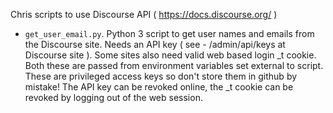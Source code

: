 Chris scripts to use Discourse API ( https://docs.discourse.org/ )

  - ```get_user_email.py```.
    Python 3 script to get user names and emails from the Discourse site.
    Needs an API key ( see - /admin/api/keys at Discourse site ).
    Some sites also need valid web based login _t cookie.
    Both these are passed from environment variables set external
    to script. These are privileged access keys so don't store them in github by mistake! 
    The API key can be revoked online, the _t cookie can be revoked by logging out of
    the web session.
